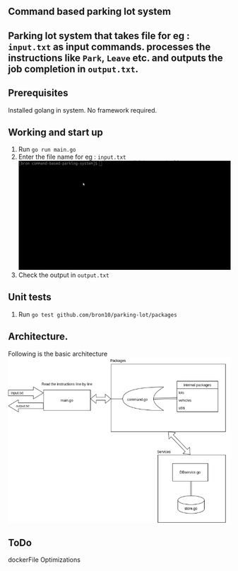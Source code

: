 
## Command based parking lot system
Parking lot system that takes file for eg : `input.txt` as input commands.
processes the instructions like `Park`, `Leave` etc. and outputs the job completion
in `output.txt`. 
-------------------------------------------------------

## Prerequisites
Installed golang in system. No framework required.

## Working and start up
1. Run `go run main.go`
2. Enter the file name for eg : `input.txt`
![Alt text](working.gif?raw=true "Title") 
3. Check the output in `output.txt`


## Unit tests
1. Run `go test github.com/bron10/parking-lot/packages`

## Architecture.
Following is the basic architecture
![Alt text](parkingsys.png?raw=true "parking-system") 

## ToDo
dockerFile
Optimizations
